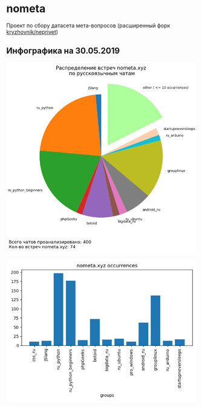 # nometa
Проект по сбору датасета мета-вопросов
(расширенный форк [kryzhovnik/neprivet](https://github.com/kryzhovnik/neprivet))

## Инфографика на 30.05.2019

![](distribution.png?raw=true "Pie chart")


![](occur.png?raw=true "Bar chart")
